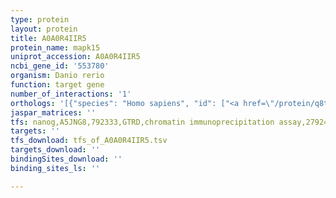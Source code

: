 ```yaml
---
type: protein
layout: protein
title: A0A0R4IIR5
protein_name: mapk15
uniprot_accession: A0A0R4IIR5
ncbi_gene_id: '553780'
organism: Danio rerio
function: target gene
number_of_interactions: '1'
orthologs: '[{"species": "Homo sapiens", "id": ["<a href=\"/protein/q8td08\">Q8TD08</a>"]}, {"species": "Mus musculus", "id": ["<a href=\"/protein/q80y86\">Q80Y86</a>"]}, {"species": "Drosophila melanogaster", "id": ["<a href=\"/protein/q9w354\">Q9W354</a>"]}, {"species": "Caenorhabditis elegans", "id": ["Q11179"]}]'
jaspar_matrices: ''
tfs: nanog,A5JNG8,792333,GTRD,chromatin immunoprecipitation assay,27924024%5Buid%5D,No
targets: ''
tfs_download: tfs_of_A0A0R4IIR5.tsv
targets_download: ''
bindingSites_download: ''
binding_sites_ls: ''

---
```

